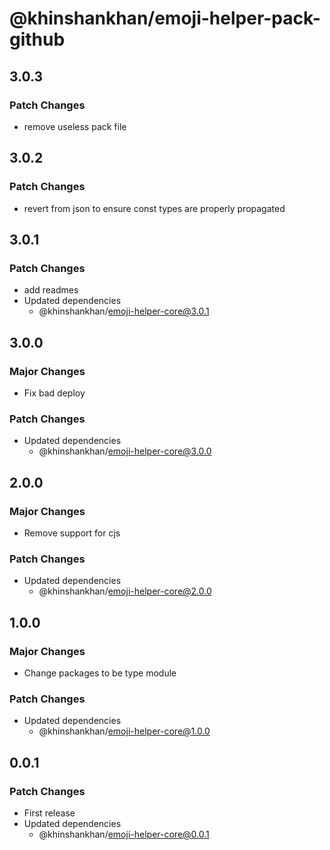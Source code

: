 # @khinshankhan/emoji-helper-pack-github

## 3.0.3

### Patch Changes

- remove useless pack file

## 3.0.2

### Patch Changes

- revert from json to ensure const types are properly propagated

## 3.0.1

### Patch Changes

- add readmes
- Updated dependencies
  - @khinshankhan/emoji-helper-core@3.0.1

## 3.0.0

### Major Changes

- Fix bad deploy

### Patch Changes

- Updated dependencies
  - @khinshankhan/emoji-helper-core@3.0.0

## 2.0.0

### Major Changes

- Remove support for cjs

### Patch Changes

- Updated dependencies
  - @khinshankhan/emoji-helper-core@2.0.0

## 1.0.0

### Major Changes

- Change packages to be type module

### Patch Changes

- Updated dependencies
  - @khinshankhan/emoji-helper-core@1.0.0

## 0.0.1

### Patch Changes

- First release
- Updated dependencies
  - @khinshankhan/emoji-helper-core@0.0.1
